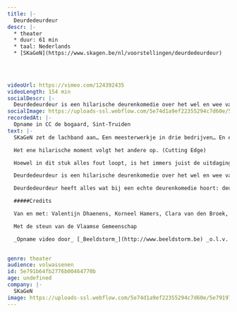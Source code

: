 ```yaml
---
title: |-
  Deurdedeurdeur
descr: |-
  * theater
  * duur: 61 min
  * taal: Nederlands
  * [SKaGeN](https://www.skagen.be/nl/voorstellingen/deurdedeurdeur)

  ‍

  ‍
videoUrl: https://vimeo.com/124392435
videoLength: 154 min
socialDescr: |-
  Deurdedeurdeur is een hilarische deurenkomedie over het wel en wee van een theatergezelschap tijdens de repetities en tijdens hun toernee. U ziet de voor- en achterzijde van de mensen en het toneel: het decor, maar ook de acteurs en de regisseur die in de coulissen te kampen hebben met verliefdheden, gebrek aan professionalisme, jaloezie en drank. 
socialImage: https://uploads-ssl.webflow.com/5e74d1a9ef22355294c7d60e/5e79197278618a116b185669_SkaGeN_deurdeurdeur-01%20(c)%20Luc%20VLeugels.jpg
recordedAt: |-
  Opname in CC de bogaard, Sint-Truiden
text: |-
  SKaGeN zet de lachband aan… Een meesterwerkje in drie bedrijven… En elk bedrijf wordt ‘Deurdedeurdeur’ grappiger. Technisch is het perfect: de timing zit goed, de vergissingen worden perfect uitgevoerd. (De Standaard)

  Het ene hilarische moment volgt het andere op. (Cutting Edge)

  Hoewel in dit stuk alles fout loopt, is het immers juist de uitdaging om met precieze timing alles ‘juist’ fout te doen lopen. Een uitdaging die SKaGeN met succes aangaat.(De Morgen)

  Deurdedeurdeur is een hilarische deurenkomedie over het wel en wee van een theatergezelschap tijdens de repetities en tijdens hun toernee. U ziet de voor- en achterzijde van de mensen en het toneel: het decor, maar ook de acteurs en de regisseur die in de coulissen te kampen hebben met verliefdheden, gebrek aan professionalisme, jaloezie en drank.

  Deurdedeurdeur heeft alles wat bij een echte deurenkomedie hoort: deuren, klinken, misverstanden. SKaGeN baseerde zich op de farce Noises Off (’82) van de succesvolle West End-auteur Michael Frayn. Noises Off wordt jaarlijks tientallen keren opgevoerd over de hele wereld, en de reden daarvan is niet ver te zoeken: het stuk staat als een huis en het publiek ligt krom van het lachen. Onder het motto ‘geen genre is ons te gek’, ging SKaGeN met Deurdedeurdeur de uitdaging aan om vér te gaan in ambachtelijke beheersing, in timing, in ‘comedy’. Dat gebeurde voor het eerst in 2008. Dat beviel hen en het publiek zo goed dat ze het nog eens overdeden voor de Antwerpse Kleppers 2015.

  #####Credits

  Van en met: Valentijn Dhaenens, Korneel Hamers, Clara van den Broek, Mathijs F Scheepers, Ryszard Turbiasz, Charlotte Vandermeersch, Sari Veroustraete, Iven Deduytschaver& Jonas Van GeelCostumes: Barbara De LaereTechniek:Jeroen Wuyts, Wouter Dupon & Bob CornetProductieleiding:Iven DeduytschaverTekst: Naar Noises Off van Michael Frain. Bewerkt door SKaGeN, met toestemming van de auteurProductie: SKaGeN, ism Villanella en DEStudio

  Met de steun van de Vlaamse Gemeenschap

  _Opname video door_ [_Beeldstorm_](http://www.beeldstorm.be) _o.l.v. Jan Bosteels_  

  ‍
genre: theater
audience: volwassenen
id: 5e791b64fb2776b00464770b
age: undefined
company: |-
  SKaGeN
image: https://uploads-ssl.webflow.com/5e74d1a9ef22355294c7d60e/5e79197278618a116b185669_SkaGeN_deurdeurdeur-01%20(c)%20Luc%20VLeugels.jpg
---
```

